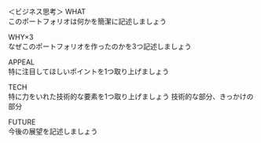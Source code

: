 ＜ビジネス思考＞
WHAT  
このポートフォリオは何かを簡潔に記述しましょう

WHY×3  
なぜこのポートフォリオを作ったのかを3つ記述しましょう

APPEAL  
特に注目してほしいポイントを1つ取り上げましょう

TECH  
特に力をいれた技術的な要素を1つ取り上げましょう
技術的な部分、きっかけの部分

FUTURE  
今後の展望を記述しましょう